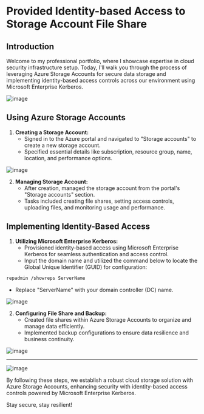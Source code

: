 # Provided Identity-based Access to Storage Account File Share

## Introduction

Welcome to my professional portfolio, where I showcase expertise in cloud security infrastructure setup. Today, I'll walk you through the process of leveraging Azure Storage Accounts for secure data storage and implementing identity-based access controls across our environment using Microsoft Enterprise Kerberos.

![image](https://github.com/rasheedjimoh/iba-storageacct/assets/157264080/22d64704-42fe-432d-b3ed-baae08636fc8)



## Using Azure Storage Accounts

1. **Creating a Storage Account:**
   - Signed in to the Azure portal and navigated to "Storage accounts" to create a new storage account.
   - Specified essential details like subscription, resource group, name, location, and performance options.

![image](https://github.com/rasheedjimoh/iba-storageacct/assets/157264080/43b00325-29fd-4af6-9230-5aa258d1c2cb)


2. **Managing Storage Account:**
   - After creation, managed the storage account from the portal's "Storage accounts" section.
   - Tasks included creating file shares, setting access controls, uploading files, and monitoring usage and performance.

## Implementing Identity-Based Access

1. **Utilizing Microsoft Enterprise Kerberos:**
   - Provisioned identity-based access using Microsoft Enterprise Kerberos for seamless authentication and access control.
   - Input the domain name and utilized the command below to locate the Global Unique Identifier (GUID) for configuration:

```bash
repadmin /showreps ServerName
```

   - Replace "ServerName" with your domain controller (DC) name.

![image](https://github.com/rasheedjimoh/iba-storageacct/assets/157264080/ead759e8-a283-4413-b451-a5ae2170d579)


2. **Configuring File Share and Backup:**
   - Created file shares within Azure Storage Accounts to organize and manage data efficiently.
   - Implemented backup configurations to ensure data resilience and business continuity.

![image](https://github.com/rasheedjimoh/iba-storageacct/assets/157264080/9173e91b-59f2-46cb-ae05-633f20a829f9)

---

![image](https://github.com/rasheedjimoh/iba-storageacct/assets/157264080/14c7e185-8c25-4cd0-b274-d26352153c2a)

By following these steps, we establish a robust cloud storage solution with Azure Storage Accounts, enhancing security with identity-based access controls powered by Microsoft Enterprise Kerberos.

Stay secure, stay resilient!












